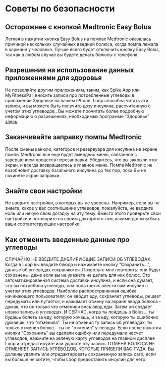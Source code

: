 # Советы по безопасности

## Осторожнее с кнопкой Medtronic Easy Bolus

Легкая в нажатии кнопка Easy Bolus на помпах Medtronic оказалась причиной нескольких случайных введний болюса, когда помпа лежала в кармане у человека. Лучше всего будет отключить кнопку Easy Bolus, так как в любом случае вы будете делать болюсы с телефона.

## Разрешения на использование данных приложениями для здоровья

Не позволяйте другим приложениям, таким, как Spike App или MyFitnessPal, вносить записи про потребленные углеводы в приложении Здоровье на вашем iPhone. Loop способна читать эти записи, и вы можете быть получить дозу инсулина, рассчитанную с учетом этих углеводов.. Вы можете прочитать более подробную информацию о разрешениях, необходимых программе "Здоровье" [здесь](https://loopkit.github.io/loopdocs/build/health/#loop-permissions).

## Заканчивайте заправку помпы Medtronic

После смены канюли, катеторов и резервуара для инсулина на экране помпы Medtronic все еще будет выведено меню, связанное с завершением процесса перезаправки. Убедитесь, что вы закрыли этот экран, и всегда возвращаетесь в главное меню. Помпа Medtronic не возобновит доставку базального инсулина до тех пор, пока Вы не покинете экран заправки.

## Знайте свои настройки

Не вводите настройки, в которых вы не уверены. Например, если вы не знаете, какое у вас соотношение углеводов, пожалуйста, не вводите ноль или некую свою догадку на эту тему. Вместо этого проверьте свои настройки и поговорите со своим доктором о том, какими должны быть ваши соответствующие настройки.

## Как отменить введенные данные про углеводы

СЛУЧАЙНО НЕ ВВЕДИТЕ  ДУБЛИРУЮЩИЕ ЗАПИСИ ОБ УГЛЕВОДАХ. Когда в Loop вы вводите блюдо и нажимаете кнопку "Сохранить...", данные об углеводах сохраняются. Позвольте мне повторить: они будут сохранены, даже если вы не укажете не делать для них болюс. Это автоматизированная система доставки инсулина, и если она думает, что вы потребили углеводы, она попытается ввести вам инсулин с учетом этих углеводов. Наиболее распространенная ошибка начинающего пользователя: он вводит еду, сохраняет углеводы, решает передумать или путается, и нажимает отмену на экране ввода болюса - думая, что он только что отменили весь ввод еды. Затем он создает новую запись о углеводах. И СЕЙЧАС, когда ты пойдешь в Bolus... ты будешь болеть за еду, которую хочешь, и за еду, которую ты ошибочно думаешь, что "отменила". Ты не отменил ту запись об углеводах, ты только отменил болюс... ты не "отменил" углеводы. Если после нажатия кнопки "Сохранить" вы сделали ошибку или передумали насчет углеводов, нажмите на зеленую карту углеводов на главном дисплее Loop и отредактируйте или удалите эту запись. ОТМЕНА БОЛЮСА НЕ ОТМЕНЯЕТ ЗАПИСЬ УГЛЕВОДОВ, КОТОРЫЕ ПРИВЕЛИ ВАС ТУДА. Вы должны удалить или отредактировать сохраненную запись carb, если вы больше не хотите, чтобы Loop предоставить инсулин для него.
